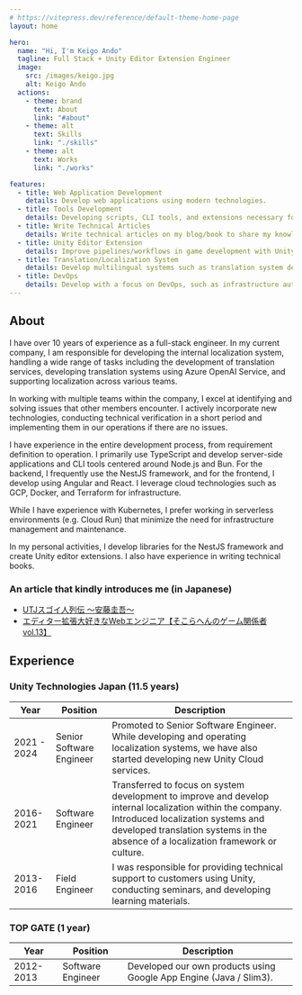 ```yaml
---
# https://vitepress.dev/reference/default-theme-home-page
layout: home

hero:
  name: "Hi, I'm Keigo Ando"
  tagline: Full Stack + Unity Editor Extension Engineer
  image:
    src: /images/keigo.jpg
    alt: Keigo Ando
  actions:
    - theme: brand
      text: About
      link: "#about"
    - theme: alt
      text: Skills
      link: "./skills"
    - theme: alt
      text: Works
      link: "./works"

features:
  - title: Web Application Development
    details: Develop web applications using modern technologies.
  - title: Tools Development
    details: Developing scripts, CLI tools, and extensions necessary for efficiently executing tasks and enhancing workflow.
  - title: Write Technical Articles
    details: Write technical articles on my blog/book to share my knowledge and experience with others.
  - title: Unity Editor Extension
    details: Improve pipelines/workflows in game development with Unity editor extensions.
  - title: Translation/Localization System
    details: Develop multilingual systems such as translation system development, localization support, and localization workflow construction.
  - title: DevOps
    details: Develop with a focus on DevOps, such as infrastructure automation, CI/CD construction, containerization, and serverless environment construction.
---
```


## About

I have over 10 years of experience as a full-stack engineer. In my current company, I am responsible for developing the internal localization system, handling a wide range of tasks including the development of translation services, developing translation systems using Azure OpenAI Service, and supporting localization across various teams.

In working with multiple teams within the company, I excel at identifying and solving issues that other members encounter. I actively incorporate new technologies, conducting technical verification in a short period and implementing them in our operations if there are no issues.

I have experience in the entire development process, from requirement definition to operation. I primarily use TypeScript and develop server-side applications and CLI tools centered around Node.js and Bun. For the backend, I frequently use the NestJS framework, and for the frontend, I develop using Angular and React. I leverage cloud technologies such as GCP, Docker, and Terraform for infrastructure.

While I have experience with Kubernetes, I prefer working in serverless environments (e.g. Cloud Run) that minimize the need for infrastructure management and maintenance.

In my personal activities, I develop libraries for the NestJS framework and create Unity editor extensions. I also have experience in writing technical books.

### An article that kindly introduces me (in Japanese)

- [UTJスゴイ人列伝 〜安藤圭吾〜](https://warapuri.com/post/168667471208/utj%E3%82%B9%E3%82%B4%E3%82%A4%E4%BA%BA%E5%88%97%E4%BC%9D-%E5%AE%89%E8%97%A4%E5%9C%AD%E5%90%BE)
- [エディター拡張大好きなWebエンジニア【そこらへんのゲーム関係者 vol.13】](https://note.com/nidan_jump/n/nbd5427111713)

## Experience

### Unity Technologies Japan (11.5 years)

| Year        | Position                 | Description                                                                                                                                                                                                                          |
| ----------- | ------------------------ | ------------------------------------------------------------------------------------------------------------------------------------------------------------------------------------------------------------------------------------ |
| 2021 - 2024 | Senior Software Engineer | Promoted to Senior Software Engineer. While developing and operating localization systems, we have also started developing new Unity Cloud services.                                                                                 |
| 2016-2021   | Software Engineer        | Transferred to focus on system development to improve and develop internal localization within the company. Introduced localization systems and developed translation systems in the absence of a localization framework or culture. |
| 2013-2016   | Field Engineer           | I was responsible for providing technical support to customers using Unity, conducting seminars, and developing learning materials.                                                                                                  |

### TOP GATE (1 year)

| Year      | Position          | Description                                                        |
| --------- | ----------------- | ------------------------------------------------------------------ |
| 2012-2013 | Software Engineer | Developed our own products using Google App Engine (Java / Slim3). |
